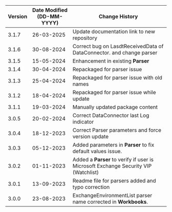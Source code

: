 | **Version** | **Date Modified (DD-MM-YYYY)** | **Change History**                          |
|-------------|--------------------------------|---------------------------------------------|
| 3.1.7       | 26-03-2025                     | Update documentation link to new repository     |
| 3.1.6       | 30-08-2024                     | Correct bug on LasdtReceivedData of DataConnector. and change parser     |
| 3.1.5       | 15-05-2024                     | Enhancement in existing **Parser**       |
| 3.1.4       | 30-04-2024                     | Repackaged for parser issue       |
| 3.1.3       | 25-04-2024                     | Repackaged for parser issue with old names       |
| 3.1.2       | 18-04-2024                     | Repackaged for parser issue while update       |
| 3.1.1       | 19-03-2024                     | Manually updated package content       |
| 3.0.5       | 20-02-2024                     | Correct DataConnector last Log indicator       |
| 3.0.4       | 18-12-2023                     | Correct Parser parameters and force version update       |
| 3.0.3       | 05-12-2023                     | Added parameters in **Parser** to fix default values issue.        |
| 3.0.2       | 01-11-2023                     | Added a **Parser** to verify if user is Microsoft Exchange Security VIP (Watchlist)          |
| 3.0.1       | 13-09-2023                     | Readme file for parsers added and typo correction                      |
| 3.0.0       | 23-08-2023                     | ExchangeEnvironmentList parser name  corrected in **Workbooks**.  |
